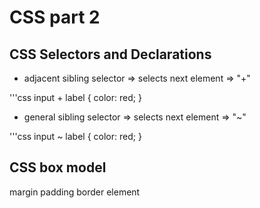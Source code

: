 # CSS part 2

## CSS Selectors and Declarations

- adjacent sibling selector => selects next element => "+"

'''css
input + label {
    color: red;
}

- general sibling selector => selects next element => "~"
 
'''css
input ~ label {
    color: red;
}

## CSS box model

margin
padding
border
element